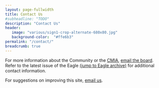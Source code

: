 ```yaml
---
layout: page-fullwidth
title: Contact Us
#subheadline: "TODO"
description: "Contact Us"
header:
   image: "various/sign1-crop-alternate-680x80.jpg"
   background-color:  "#ffe6b3"
permalink: "/contact/"
breadcrumb: true
---
```


For more information about the Community or the <a href="/cmia">CMIA</a>, <a href="mailto:cmia@googlegroups.com">email the board</a>.  Refer to the latest issue of the Eagle <a href="/resources/eagle-archive">(jump to Eagle archive)</a> for additional contact information.

For suggestions on improving this site, <a href="mailto:carrolltonmanorweb@gmail.com">email us</a>.
